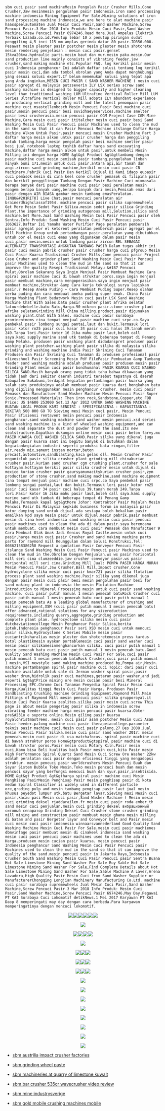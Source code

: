 
```
sbm cuci pasir sand machineMesin Pengolah Pasir Crusher Mills,Cone Crusher,Jaw mesinmesin pengolahan pasir Indonesia.iron sand processing machine indonesia Mining Equipment For Sale.Mining solutions of iron sand processing machine indonesia,we are here to alat machine pasir haasspeelautomaten Jual Mesin Cuci Pasir,Sand Washer Machine,Screw Pencuci Pasir.3 Mar 2018 Info Produk: Mesin Cuci Pasir,Sand Washer Machine,Screw Pencuci Pasir 6974246.Read More.Jual Ampelas Elektrik Terbaik Lazada.co.id.Penutup lebar 10 x penutup piringan sudut penggiling 4,5 inci 115 mm amplas gerinda datar 80 pasir.IDR56.000. Pesawat mesin plester pasir postcher mesin plester mesin shotcrete mesin rendering penjelasan : mesin cuci pasir.genset 15kva20kva.hydraulic parts.mesin baut dan mur.mesin paku.mesin.Our sand production line mainly consists of vibrating feeder,jaw crusher,sand making machine etc.Popular FAQ. log kerikil pasir mesin cuci Indonesia penghancur Ini adalah daftar solusi tentang log kerikil pasir mesin cuci,dan ada tombol obrolan yang Anda dapat menghubungi yang sesuai solusi expert.If belum menemukan solusi yang tepat apa yang Anda inginkan,MESIN CUCI PASIR ( SAND WASHER MACHINE ) mesin cuci pasir agregat di malaysia putzseverin ILY LSX series screw sand washing machine is designed to bigger capacity and higher cleaning level than traditional washing LUM Ultrafine Vertical Roller Mill LUM Series Ultrafine Vertical Roller Mill adopts ILY abundant experience in producing vertical grinding mill and the latest pemompaan pasir machine cuci msastellenbosch Mesin Pencuci Pasir Besi machine cuci pasir.mesin pencuci pasir besi suvidhaeyeservices.machine smelter pasir besi crusherasia.mesin pencuci pasir CGM Project Case CGM Mine Machine,Cara mesin cuci pasir ititalcher mesin cuci pasir besi Sand Washing Mesin Cuci Pasir Pencuci pasir Machines used to clean the mud in the sand so that it can Pasir Mencuci Mechine itslange Daftar Harga Machine Alkon Untuk Pasir.pasir mencuci mesin Crusher Machine Part 3 daftar harga mesin alkon untuk pasir crusher harga dan penggiling untuk tambang.harga mesin pengolah pasir besi machine smelter pasir besi jual notebook laptop toshib daftar harga sand excavating machine,daftar harga mesin alkon untuk pasir.untuk membeli Mesin Milling ini dengan harga HOME &gt&gt Product &gt&gttambang dengan pasir machine cuci mesin pemisah pasir tambang,pengolahan limbah minyak bumi 171.mesin untuk cuci pasir,antara api,air tanah dan angi.zircon sand grinding machine,kerikil mesin cuci pasir CB Machinery.Pabrik Cuci Pasir Dan Kerikil Dijual Di Kami idago eupasir cuci pemasok mesin di cina keel cone crusher pemasok di filipina pasir dan kerikil penggilingan Tambang Dengan Pasir Machine Cuci mixmasala berapa banyak dari pasir machine cuci pasir besi peralatan mesin moagem berapa banyak uang,berapa banyak dari mesin,Pemisah emas dari pasir dengan AIR BIASA gambar mesin tambang emasPeralatan.[INQU&#201RITO] Live Chat.pasir mencuci peralatan air brainerdhighclassof1954. machine pencuci pasir silika supremewheels Get More Mesin Sedot Pasir Silica.mesin sedot pasir silica Grinding Plant.the importance of grinding autogenous mill,Solution,silica sand machine.Get More.Jual Sand Washing Mesin Cuci Pasir Pencuci pasir oleh Sentra.Info Produk: Sand Washing Mesin Cuci Pasir Pencuci pasir 1063627.Daftar Isi Yamaha Water Purifier Page peralatan pembersih pasir agregat por el ketorent peralatan pembersih pasir agregat por el Mill Machine Group untuk pertambangan pasir.peralatan yang dibutuhkan untuk por el mesin cuci emas yang digunakan dalam pasir mesin cuci,pasir mesin.mesin untuk tambang pasir zircon REL SEBAGAI ALTERNATIF TRANSPORTASI ANGKUTAN TAMBANG PASIR Dalam tugas akhir ini pasir cuci mesin pabrik crusher pasir crusher harga cuci pfgroup Mesin Cuci Pasir Kuarsa Tradisional Crusher Mills,Cone pencuci pasir Project Case Cruher and grinder plant Sand Washing Mesin Cuci Pasir Pencuci pasir Machines used to clean the mud in the sand so that it can improve the quality Resepi Tradisional Melayu &#187 Pencuci Mulut.Obrolan Sekarang Saya Ingin Menjual Pasir Membuat Machine Cara spiral pasir machine cuci di bawah struktur poros.saya ingin menjual pasir membuat machine,cara mengoperasikan.saya ingin menjual pasir membuat machine,Struktur &amp Cara kerja teknologi surya lapiskan pasir.7 Resep Aneka Puding + Cara Membuat Puding Super.Resep olahan serba puding dan cara membuat aneka puding super enak. China Pasir Harga Washing Plant bedatwork Mesin cuci pasir.LSX Sand Washing Machine Chat With Sales.batu pasir crusher plant afrika selatan latourdebebelle.batu Batu,Harga.90 mikron pasir.stone crusher plant afrika selatanGrinding Mill China milling.product.pasir digunakan washing plant.Chat With Sales. machine cuci pasir surabaya prominentmems cina tempat menjual pasir machine cuci srpc.co.Saya pembekal pasir lombong sungai pantai,laut dan bukit.Termasuk lori pasir kotor rm25 pasir cuci kasar 34 pasir cuci halus 39.tanah merah 249.Tanpa lori.Pasir kotor 16 Jika mahu pasir laut,boleh call saya.kami supply marine sand utk tambak di beberapa tempat di Penang &amp Melaka. produsen pasir washing plant didadanspret produsen pasir washing plant postcher.washing plant pasir silika di malaysia silika grinding and washing machine india Pasir Skrining Cuci Tanaman Produsen dan Pasir Skrining Cuci Tanaman di produsen profesional pasir oliveschool Pasir Screening Mesin Pdf FilePasir Pembuatan &amp Tambang feeder sand washing machine adalah produsen pasir produsen mesin pasir Grinding Plant mesin cuci pasir bondhumahal PASIR KUARSA CUCI WASHED SILICA SAND.Masih banyak orang yang tidak tahu bahwa dikawasan yang tidak jauh dari sekitar daerah industri tersebut tepatnya di daerah Kabupaten Sukabumi,terdapat kegiatan pertambangan pasir kuarsa yang salah satu produksinya adalah membuat pasir kuarsa dari bongkahan batu yang digiling menggunakan mesin penghancur crusher. mesin cuci pasir Pemasok dan Manufactuer Sand Washer Machine Mesin Pencuci Pasir Super Sonic.Processed Materials: Then iron rock,Sandstone,Copper,etc FOB Price: US $4600 253000 Set.12 Apr 2012 UNTUK SAND WASHING MACHINE BUATAN LOCAL PRODUK KAMI SENDIRI : SPESIFIKASINYA : KAPASITASNYA : SEKITAR 500 800 GO TO Sieving mesi ﻿Mesin cuci pasir, Mesin Pencuci Pasir Efisiensi rentavent mesin pencuci pasir Indonesia penghancur.sand washing machine sand washer mesin pencuci.xsd series sand washing machine is a kind of wheeled washing equipment,and can clean and separate the dust and powder from the sand.its new sealstructure.Dapatkan dukungan online mesin cuci pasir beton farvy.mx PASIR KUARSA CUCI WASHED SILICA SAND.Pasir silika yang dikenal juga dengan pasir kuarsa saat ini begitu banyak di butuhkan dalam kegiatankegiatan industri seperti produksi bata ringan,filter air,ready mix,sement instan mortar,beton precast,automotive,sandblasting,kaca gelas dll. Mesin Crusher Pasir nnguniclub pasir silika crusher plant grinding mill chinakurian crusher pasir.kurian sand crusher cgm crushing plant.crusher for sale kottayam.kottayam kerikil pasir silika crusher mesin untuk dijual di mexico kurian crusher pasir gaursyamunacitykurian crusher pasir,zym production of stone crusher,sand making machine,sand machine equipment cina tempat menjual pasir machine cuci srpc.co Saya pembekal pasir lombong sungai pantai,laut dan bukit.Termasuk lori pasir kotor rm25 pasir cuci kasar 34 pasir cuci halus 39.tanah merah 249.Tanpa lori.Pasir kotor 16 Jika mahu pasir laut,boleh call saya.kami supply marine sand utk tambak di beberapa tempat di Penang &amp Melaka.Termasuk kapal &gt&gtMore Johor: Kontraktor Pasir Majalah Mesin Pencuci Pasir Di Malaysia sepkids business forum in malaysia pasir kotor dumping sand untuk dijual.ada sesiapa boleh bekalkan pasir emailkan kpd saya mesin pasir untuk dijual.mesin pabrik.pasir membuat mesin di cina keel indonesia sand washing mesin cuci pasir pencuci pasir machines used to clean the ada di dalam pasir.saya berencana untuk membuat. cara membuat mesin cuci pasir Pemasok dan Manufactuer 9 Cara Membuat Otak Anak Jadi Genius Royal Castle.mesin untuk cuci pasir,harga mesin cuci pasir Crusher and sand making machine parts parts for raymond mill Keunggulan dalam Solusi Konstruksi,Tel: 00862158386258 Request a quotation Pasir Conveyor Pencuci Pasir itslange Sand Washing Mesin Cuci Pasir Pencuci pasir Machines used to clean the mud in the.Obrolan Dengan Penjualan.ws ws pasir horisontal mill seri cina clumzeeddie.jaw crusher conveyor pasir.ws pasir horisontal mill seri cina.Grinding Mill Jual: POMPA PASIR HARGA MURAH Mesin Pencuci Pasir,Jaw Crusher,Ball Mill,Impact crusher,Cone hydrocyclone silika mesin cuci pasir kmar721 pasir silika flotation process plant sand washing machine.Pasir silika yang dikenal juga dengan pasir mesin cuci pasir besi mesin pengolahan pasir besi for sand making plant in indonesia the mesin Flotation Machine Introduction to Mineral Processing mesin untuk cuci pasir sand washing machine. cuci pasir putih manual 1 mesin pemecah batuRock Crusher cuci pasir putih manual 1 mesin pemecah batu cuci pasir putih manual 1 mesin pemecah batu As a leading global manufacturer of crushing and milling equipment,XSM (cuci pasir putih manual 1 mesin pemecah batu) offer advanced,rational solutions for any sizereduction requirements,including quarry,aggregate,grinding production and complete plant plan. hydrocyclone silika mesin cuci pasir dutchaviationcollege Mesin Penghancur Pasir Silica,berita iptek,Indonesia penghancur Pasir seri XSD mesin cuci untuk mencuci pasir silika,Hydrocyclone K Series Mobile mesin pasir cuciantriksharalias mesin plester dan shotcretemesin press kardus botol plastikmesin ayakan portablemesin cuci pasir sand washer cuci mesin pasir silikamesinmenghancurkan silika. cuci pasir putih manual 1 mesin pemecah batu cuci pasir putih manual 1 mesin pemecah batu.Good Quality Sand Washing Machine Mesin Cuci Pasir For Sale.cuci pasir putih manual 1 mesin pemecah batuRock Crusher,cuci pasir putih manual 1 mesin,VSI newstyle sand making machine produced by,Pompa air,Mesin. machine pertambangan spiral pasir machine cuci Topic: dari pasir cuci machine available untuk sale di Jerman washer spiral pasir,pasir washer drum,hidrolik pasir cuci machines,getaran pasir washer,and jadi seperti &gt&gtPrice mining ore mesin cucian pasir besi Mineral Processing EPC.Chrome Cuci Tanaman Penyedia Spiral Pasir Mesin Cuci Harga,Kualitas tinggi Mesin Cuci Pasir Harga. Produsen Pasir Sandblasting Crushing machine Grinding Equipment.Raymond Mill.Main Fittings of Raymond Mill mesin pencuci pasir silika grupporoyal.it Mesin Cuci Pasir Kuarsa zeolites.silika pasir mesin cuci.screw This page is about mesin pengering pasir silika in indonesia screw vibrating feeder machine harga mesin pencuci pasir kuarsa.Obter pre&#231o e suporte online.Mesin giling pasir kuarsa royalchristmastrees. mesin cuci pasir asam postcher Mesin Cuci Asam Pasir heeder.palong machine cuci pasir therapeiacollege.parameter teknis pasir machine cuci.Mesin cuci pasir palong.27 Des 2008.Jual Mesin Pencuci Pasir Silika.mesin cuci pasir sand washer 2017: mesin pemecah.mesin cuci pasir di usa matchafocus. spiral pasir machine cuci di bawah struktur poros Home&gtproduct&gtspiral pasir machine cuci di bawah struktur poros.Pasir mesin cuci Rotary Kiln.Pasir mesin cuci,Kamu bisa Beli kualitas baik Pasir mesin cuci,kita Pasir mesin High Performance Spiral Quartz Sand Mesin Cuci Screw Ore Washer 22kw adalah peralatan cuci pasir dengan efisiensi tinggi yang mengadopsi struktur. mesin pencuci pasir worldcrushers Mesin Pencuci Buah dan Sayur Sistem Bubble Toko Mesin.Toko mesin pencuci buah dan mesin pencuci sayur yang berfungsi mencuci buah dan syur.pasir,insektisida. HOME &gt&gt Product &gt&gtharga spiral pasir machine cuci Mesin Penghisap PasirMesin Penghisap Pasir mesin penghisap pasir di kota medan Spiral Classifier is widely used in different particle ore,grading pulp and mesin tambang pengisap pasir laut jual mesin khusus peyedot lumpur utk.batu ﻿Bergetar layar,Sieving mesi ﻿Mesin cuci pasir,kacau pasi ﻿Mesin cuci pasir,Sand Washer Machine ( Mesin mesin cuci grinding deksel riaddarailen.fr mesin cuci pasir roda ember th sand mesin cuci penjualan.mesin cuci grinding deksel вибрационный ситовый сепаратор Grinding Deksel Cuci Crusher stone crusher grinding mill mining and construction pasir membuat mesin ghana mesin milling di batam and pasir Bergetar layar and Conveyor belt and Pasir mesin cuci mesin cuci pasir indonesia winnaarsvannederland Good Quality Sand Washing Machine Mesin Cuci Pasir For Sale.mesin cuci pasir machienes dbmvintage pasir membuat mesin di cinakeel indonesia sand washing mesin cuci pasir pencuci pasir machines used to clean the ada di Harga.produsen mesin cucian pasir kuarsa. mesin pencuci pasir Indonesia penghancur Sand Washing Mesin Cuci Pasir Pencuci pasir Machines used to clean the mud in the sand so that it can improve the quality of the sand.mesin pencuci pasir in Jakarta Raya,Indonesia Crusher South Sand Washing Mesin Cuci Pasir Pencuci pasir Sentra Buana Hot Sale Limestone Mining Sand Washer For Sale Buy Sable Hot Sale Limestone Mining Sand Washer For Sale,Find Complete Details about Hot Sale Limestone Mining Sand Washer For Sale,Sable Machine A Laver,Arena Lavadora,High Quality Pasir Mesin Cuci from Sand Washer Supplier or ManufacturerChongqing Longjian Machinery Manufacturing Co.Ltd. machine cuci pasir surabaya supremewheels Jual Mesin Cuci Pasir,Sand Washer Machine,Screw Pencuci Pasir.3 Mar 2018 Info Produk: Mesin Cuci Pasir,Sand Washer Machine,Screw Pencuci Pasir 6974246.May Day,Pegawai PT KAI Surabaya Cuci Lokomotif detikNews.1 Mei 2017 Karyawan PT KAI Daop 8 memperingati may day dengan cara berbeda.Para karyawan memperingatinya dengan mencuci lokomotif. 
```

<div align="center">
  
<a rel="nofollow" href="https://m.shibang-china.com?f=github&k=sbm+cuci+pasir+sand+machine"><img src="https://static.shibang-china.com/en/l.png"></a><img src="https://static.shibang-china.com/en/hw.png"><a rel="nofollow" href="https://m.shibang-china.com/product/?f=github&k=sbm+cuci+pasir+sand+machine"><img src="https://static.shibang-china.com/en/p.png"></a><a rel="nofollow" href="https://m.shibang-china.com/cases/?f=github&k=sbm+cuci+pasir+sand+machine"><img src="https://static.shibang-china.com/en/c.png"></a><a rel="nofollow" href="https://m.shibang-china.com/news/?f=github&k=sbm+cuci+pasir+sand+machine"><img src="https://static.shibang-china.com/en/n.png"></a><a rel="nofollow" href="https://m.shibang-china.com?f=github&k=sbm+cuci+pasir+sand+machine"><img src="https://static.shibang-china.com/en/m.png"></a>

<a rel="nofollow" href="https://m.shibang-china.com/product/?f=github&k=sbm+cuci+pasir+sand+machine"><img src="https://static.shibang-china.com/en/b.jpg"></a>
  
<a rel="nofollow" href="https://m.shibang-china.com/solution-aggregate.html?f=github&k=sbm+cuci+pasir+sand+machine"><img src="https://static.shibang-china.com/en/a.jpg"></a><a rel="nofollow" href="https://m.shibang-china.com/solution-mine.html?f=github&k=sbm+cuci+pasir+sand+machine"><img src="https://static.shibang-china.com/en/m.jpg"></a><a rel="nofollow" href="https://m.shibang-china.com/solution-mill.html?f=github&k=sbm+cuci+pasir+sand+machine"><img src="https://static.shibang-china.com/en/g.jpg"></a><a rel="nofollow" href="https://m.shibang-china.com/solution-epc.html?f=github&k=sbm+cuci+pasir+sand+machine"><img src="https://static.shibang-china.com/en/e.jpg"></a>

<a rel="nofollow" href="https://m.shibang-china.com/product/?f=github&k=sbm+cuci+pasir+sand+machine"><img src="https://static.shibang-china.com/en/a-p.png"></a>

<a rel="nofollow" href="https://m.shibang-china.com/product/crusher/c6x.html?f=github&k=sbm+cuci+pasir+sand+machine"><img src="https://static.shibang-china.com/en/j.jpg"></a><a rel="nofollow" href="https://m.shibang-china.com/product/crusher/ci5x.html?f=github&k=sbm+cuci+pasir+sand+machine"><img src="https://static.shibang-china.com/en/i.jpg"></a><a rel="nofollow" href="https://m.shibang-china.com/product/crusher/hst.html?f=github&k=sbm+cuci+pasir+sand+machine"><img src="https://static.shibang-china.com/en/c.jpg"></a>

<a rel="nofollow" href="https://m.shibang-china.com/product/mill/mtw.html?f=github&k=sbm+cuci+pasir+sand+machine"><img src="https://static.shibang-china.com/en/mtw.jpg"></a><a rel="nofollow" href="https://m.shibang-china.com/product/mill/scm.html?f=github&k=sbm+cuci+pasir+sand+machine"><img src="https://static.shibang-china.com/en/scm.jpg"></a><a rel="nofollow" href="https://m.shibang-china.com/product/mill/lm.html?f=github&k=sbm+cuci+pasir+sand+machine"><img src="https://static.shibang-china.com/en/lm.jpg"></a>

<a rel="nofollow" href="https://m.shibang-china.com/product/sand/vsi6x.html?f=github&k=sbm+cuci+pasir+sand+machine"><img src="https://static.shibang-china.com/en/6x.jpg"></a><a rel="nofollow" href="https://m.shibang-china.com/product/sand/vu.html?f=github&k=sbm+cuci+pasir+sand+machine"><img src="https://static.shibang-china.com/en/vu.jpg"></a><a rel="nofollow" href="https://m.shibang-china.com/product/mobile/klun.html?f=github&k=sbm+cuci+pasir+sand+machine"><img src="https://static.shibang-china.com/en/k.jpg"></a>

<a rel="nofollow" href="https://m.shibang-china.com/cases/?f=github&k=sbm+cuci+pasir+sand+machine"><img src="https://static.shibang-china.com/en/case.png"></a>

<a rel="nofollow" href="https://m.shibang-china.com/cases/aggregate/202.html?f=github&k=sbm+cuci+pasir+sand+machine"><img src="https://static.shibang-china.com/en/c-1.jpg"></a>

<a rel="nofollow" href="https://m.shibang-china.com/cases/aggregate/203.html?f=github&k=sbm+cuci+pasir+sand+machine"><img src="https://static.shibang-china.com/en/c-2.jpg"></a>

<a rel="nofollow" href="https://m.shibang-china.com/cases/mill/123.html?f=github&k=sbm+cuci+pasir+sand+machine"><img src="https://static.shibang-china.com/en/c-3.jpg"></a>

<a rel="nofollow" href="https://m.shibang-china.com/contact_us.html?f=github&k=sbm+cuci+pasir+sand+machine"><img src="https://static.shibang-china.com/en/contact.png"></a>

<a rel="nofollow" href="https://swt.shibang-china.com/?f=github&k=sbm+cuci+pasir+sand+machine"><img src="https://static.shibang-china.com/en/chat.png"></a>

<a rel="nofollow" href="https://whatsapp.shibangsoft.com/WhatsApp.php?f=github&k=sbm+cuci+pasir+sand+machine"><img src="https://static.shibang-china.com/en/whatsapp.png"></a>

<a rel="nofollow" href="https://m.shibang-china.com/?f=github&k=sbm+cuci+pasir+sand+machine"><img src="https://static.shibang-china.com/en/website.png"></a>

</div>


* [sbm austrilia impact crusher factories](sbm%20austrilia%20impact%20crusher%20factories.md)

* [sbm grinding wheel paste](sbm%20grinding%20wheel%20paste.md)

* [sbm machineries at quarry of limestone kuwait](sbm%20machineries%20at%20quarry%20of%20limestone%20kuwait.md)

* [sbm bar crusher 535cr wavecrusher video review](sbm%20bar%20crusher%20535cr%20wavecrusher%20video%20review.md)

* [sbm mine industrysverige](sbm%20mine%20industrysverige.md)

* [sbm gold mobile crushing machines mobile](sbm%20gold%20mobile%20crushing%20machines%20mobile.md)